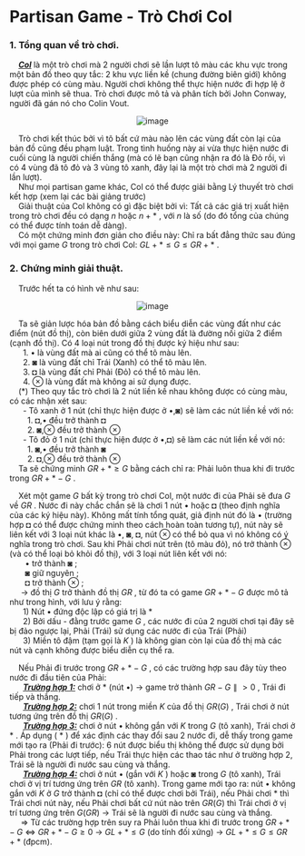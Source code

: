 # Partisan Game - Trò Chơi Col
### 1. Tổng quan về trò chơi.
&nbsp;&nbsp;&nbsp;&nbsp;***<ins>Col</ins>*** là một trò chơi mà 2 người chơi sẽ lần lượt tô màu các khu vực trong một bản đồ theo quy tắc: 2 khu vực liền kề (chung đường biên giới) không được phép có cùng màu. Người chơi không thể thực hiện nước đi hợp lệ ở lượt của mình sẽ thua. Trò chơi được mô tả và phân tích bởi John Conway, người đã gán nó cho Colin Vout. <br>
<div align="center">

![image](https://github.com/user-attachments/assets/b9d72cd4-537f-4eb7-a200-c9a76fea919f)
</div>

&nbsp;&nbsp;&nbsp;&nbsp;Trò chơi kết thúc bởi vì tô bất cứ màu nào lên các vùng đất còn lại của bản đồ cũng đều phạm luật. Trong tình huống này ai vừa thực hiện nước đi cuối cùng là người chiến thắng (mà có lẽ bạn cũng nhận ra đó là Đỏ rồi, vì có 4 vùng đã tô đỏ và 3 vùng tô xanh, đây lại là một trò chơi mà 2 người đi lần lượt). <br>
&nbsp;&nbsp;&nbsp;&nbsp;Như mọi partisan game khác, Col có thể được giải bằng Lý thuyết trò chơi kết hợp (xem lại các bài giảng trước) <br>
&nbsp;&nbsp;&nbsp;&nbsp;Giải thuật của Col không có gì đặc biệt bởi vì: Tất cả các giá trị xuất hiện trong trò chơi đều có dạng $n$ hoặc $n+\ast$ , với $n$ là số (do đó tổng của chúng có thể được tính toán dễ dàng).  <br>
&nbsp;&nbsp;&nbsp;&nbsp;Có một chứng minh đơn giản cho điều này: Chỉ ra bất đẳng thức sau đúng với mọi game $G$ trong trò chơi Col: $GL + \ast \le G \le GR + \ast$ . <br>
### 2. Chứng minh giải thuật. 
&nbsp;&nbsp;&nbsp;&nbsp;Trước hết ta có hình vẽ như sau: <br>
<div align="center">

![image](https://github.com/user-attachments/assets/2c866573-edab-413d-aa6c-fb612e11aeda)
</div>

&nbsp;&nbsp;&nbsp;&nbsp;Ta sẽ giản lược hóa bản đồ bằng cách biểu diễn các vùng đất như các điểm (nút đồ thị), còn biên dưới giữa 2 vùng đất là đường nối giữa 2 điểm (cạnh đồ thị). Có 4 loại nút trong đồ thị được ký hiệu như sau: <br>
&nbsp;&nbsp;&nbsp;&nbsp;&nbsp;&nbsp;1.	• là vùng đất mà ai cũng có thể tô màu lên. <br>
&nbsp;&nbsp;&nbsp;&nbsp;&nbsp;&nbsp;2.	◙ là vùng đất chỉ Trái (Xanh) có thể tô màu lên. <br>
&nbsp;&nbsp;&nbsp;&nbsp;&nbsp;&nbsp;3.	◘ là vùng đất chỉ Phải (Đỏ) có thể tô màu lên. <br>
&nbsp;&nbsp;&nbsp;&nbsp;&nbsp;&nbsp;4.	⊗ là vùng đất mà không ai sử dụng được. <br>
&nbsp;&nbsp;&nbsp;&nbsp;(*) Theo quy tắc trò chơi là 2 nút liền kề nhau không được có cùng màu, có các nhận xét sau: <br>
&nbsp;&nbsp;&nbsp;&nbsp;&nbsp;&nbsp;- Tô xanh ở 1 nút (chỉ thực hiện được ở •,◙) sẽ làm các nút liền kề với nó: <br>
&nbsp;&nbsp;&nbsp;&nbsp;&nbsp;&nbsp;&nbsp;&nbsp;1.	◘,• đều trở thành ◘ <br>
&nbsp;&nbsp;&nbsp;&nbsp;&nbsp;&nbsp;&nbsp;&nbsp;2.	◙,⊗ đều trở thành ⊗ <br>
&nbsp;&nbsp;&nbsp;&nbsp;&nbsp;&nbsp;-  Tô đỏ ở 1 nút (chỉ thực hiện được ở •,◘) sẽ làm các nút liền kề với nó: <br>
&nbsp;&nbsp;&nbsp;&nbsp;&nbsp;&nbsp;&nbsp;&nbsp;1.	◙,• đều trở thành ◙  <br>
&nbsp;&nbsp;&nbsp;&nbsp;&nbsp;&nbsp;&nbsp;&nbsp;2.	◘,⊗ đều trở thành ⊗ <br>
&nbsp;&nbsp;&nbsp;&nbsp;Ta sẽ chứng minh $GR + \ast \ge G$ bằng cách chỉ ra: Phải luôn thua khi đi trước trong $GR + \ast -G$ . <br>

&nbsp;&nbsp;&nbsp;&nbsp;Xét một game $G$ bất kỳ trong trò chơi Col, một nước đi của Phải sẽ đưa $G$ về $GR$ . Nước đi này chắc chắn sẽ là chơi 1 nút • hoặc ◘ (theo định nghĩa của các ký hiệu này). Không mất tính tổng quát, giả định nút đó là • (trường hợp ◘ có thể được chứng minh theo cách hoàn toàn tương tự), nút này sẽ liên kết với 3 loại nút khác là •, ◙, ◘, nút ⊗ có thể bỏ qua vì nó không có ý nghĩa trong trò chơi. Sau khi Phải chơi nút trên (tô màu đỏ), nó trở thành ⊗ (và có thể loại bỏ khỏi đồ thị), với 3 loại nút liên kết với nó: <br>
&nbsp;&nbsp;&nbsp;&nbsp;&nbsp;&nbsp; • trở thành ◙      ; <br>
&nbsp;&nbsp;&nbsp;&nbsp;&nbsp;&nbsp; ◙ giữ nguyên       ; <br>
&nbsp;&nbsp;&nbsp;&nbsp;&nbsp;&nbsp; ◘ trở thành ⊗     ; <br>
&nbsp;&nbsp;&nbsp;&nbsp; $\to$  đồ thị $G$ trở thành đồ thị $GR$ , từ đó ta có game $GR + \ast -G$ được mô tả như trong hình, với lưu ý rằng: <br>
&nbsp;&nbsp;&nbsp;&nbsp;&nbsp;&nbsp;1) Nút • đứng độc lập có giá trị là $\ast$ <br>
&nbsp;&nbsp;&nbsp;&nbsp;&nbsp;&nbsp;2) Bởi dấu - đằng trước game $G$ , các nước đi của 2 người chơi tại đây sẽ bị đảo ngược lại, Phải (Trái) sử dụng các nước đi của Trái (Phải) <br>
&nbsp;&nbsp;&nbsp;&nbsp;&nbsp;&nbsp;3) Miền tô đậm (tạm gọi là $K$ ) là không gian còn lại của đồ thị mà các nút và cạnh không được biểu diễn cụ thể ra. <br>

&nbsp;&nbsp;&nbsp;&nbsp;Nếu Phải đi trước trong $GR + \ast -G$ , có các trường hợp sau đây tùy theo nước đi đầu tiên của Phải: <br>
&nbsp;&nbsp;&nbsp;&nbsp;&nbsp;&nbsp;***<ins>Trường hợp 1:</ins>*** chơi ở * (nút •) $\to$ game trở thành $GR-G \parallel > 0$ , Trái đi tiếp và thắng. <br>
&nbsp;&nbsp;&nbsp;&nbsp;&nbsp;&nbsp;***<ins>Trường hợp 2:</ins>*** chơi 1 nút trong miền $K$ của đồ thị $GR(G)$ , Trái chơi ở nút tương ứng trên đồ thị $GR(G)$ . <br>
&nbsp;&nbsp;&nbsp;&nbsp;&nbsp;&nbsp;***<ins>Trường hợp 3:</ins>*** chơi ở nút • không gắn với $K$ trong $G$ (tô xanh), Trái chơi ở  $\ast$ . Áp dụng ( $\ast$ ) để xác định các thay đổi sau 2 nước đi, dễ thấy trong game mới tạo ra (Phải đi trước): 6 nút được biểu thị không thể được sử dụng bởi Phải trong các lượt tiếp, nếu Trái thực hiện các thao tác như ở trường hợp 2, Trái sẽ là người đi nước sau cùng và thắng. <br>
&nbsp;&nbsp;&nbsp;&nbsp;&nbsp;&nbsp;***<ins>Trường hợp 4:</ins>*** chơi ở nút • (gắn với $K$ ) hoặc ◙ trong $G$ (tô xanh), Trái chơi ở vị trí tương ứng trên $GR$ (tô xanh). Trong game mới tạo ra: nút • không gắn với $K$ ở $G$ trở thành ◘ (chỉ có thể được chơi bởi Trái), nếu Phải chơi $\ast$ thì Trái chơi nút này, nếu Phải chơi bất cứ nút nào trên $GR(G)$ thì Trái chơi ở vị trí tương ứng trên $G(GR)$ $\to$ Trái sẽ là người đi nước sau cùng và thắng. <br>
&nbsp;&nbsp;&nbsp;&nbsp; $\Rightarrow$ Từ các trường hợp trên suy ra Phải luôn thua khi đi trước trong $GR + \ast -G$ $\Leftrightarrow$ $GR + \ast -G \ge 0$ $\rightarrow$ $GL + \ast \le G$ (do tính đối xứng) $\to$ $GL + \ast \le G \le GR + \ast$ (đpcm). <br>









